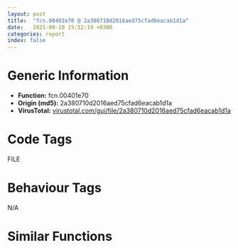```yaml
---
layout: post
title:  "fcn.00401e70 @ 2a380710d2016aed75cfad6eacab1d1a"
date:   2021-09-10 15:52:19 +0300
categories: report
index: false
---
```


# Generic Information
- **Function:** fcn.00401e70
- **Origin (md5):** 2a380710d2016aed75cfad6eacab1d1a
- **VirusTotal:** [virustotal.com/gui/file/2a380710d2016aed75cfad6eacab1d1a][virustotal_ref]

# Code Tags
<span class="tag" id="FILE">FILE</span>


# Behaviour Tags
<span class="bhv-tag" id="na">N/A</span>

# Similar Functions
<script type="text/javascript" src="https://www.gstatic.com/charts/loader.js"></script>
<script type="text/javascript">

    google.charts.load('current', {'packages':['corechart']});
    google.charts.setOnLoadCallback(drawChart);

    function drawChart() {
    var data = new google.visualization.DataTable();
        data.addColumn('number', 'X');
        data.addColumn('number', 'Y');
        data.addColumn({type: 'string', role: 'tooltip', 'p': {'html': true}});
        data.addColumn({'type': 'string', 'role': 'style'});
        
        data.addRows([
    [168.80303955078125, 0.42265546321868896, '<b><a href="/report/fcn.00401e70@2a380710d2016aed75cfad6eacab1d1a">fcn.00401e70</a><br>@2a380710d2016aed75cfad6eacab1d1a</b><br>push ebp<br>mov ebp, esp<br>sub esp, 0xc<br>mov dword[ebp-8], 0<br>jmp 0x401e88<br>mov eax, dword[ebp-8]<br>add eax, 1<br>mov dword[ebp-8], eax<br>cmp dword[ebp-8], 3<br>jae 0x401eef<br>push 0<br>mov ecx, dword[ebp+0x14]<br>push ecx<br>mov edx, dword[ebp+0x10]<br>push edx<br>mov eax, dword[ebp+0x18]<br>push eax<br>push 7<br>mov ecx, dword[ebp+0xc]<br>push ecx<br>mov edx, dword[ebp+8]<br>push edx<br>call dword[sym.imp.KERNEL32.dll_CreateFileA]<br>mov dword[ebp-0xc], eax<br>cmp dword[ebp-0xc], 0xffffffff<br>jne 0x401ebb<br>mov byte[ebp-1], 1<br>jmp 0x401ebf<br>mov byte[ebp-1], 0<br>mov al, byte[ebp-1]<br>mov byte[ebp-2], al<br>movzx ecx, byte[ebp-2]<br>test ecx, ecx<br>jne 0x401ed2<br>mov eax, dword[ebp-0xc]<br>jmp 0x401ef2<br>call dword[sym.imp.KERNEL32.dll_GetLastError]<br>cmp eax, 0x20<br>je 0x401ee2<br>mov eax, dword[ebp-0xc]<br>jmp 0x401ef2<br>push 0xfa<br>call dword[sym.imp.KERNEL32.dll_Sleep]<br>jmp 0x401e7f<br>or eax, 0xffffffff<br>mov esp, ebp<br>pop ebp<br>ret <br><eoc> ', 'point { fill-color: #e0440e; }'],
[-59.97361373901367, 9.334003448486328, '<b><a href="/report/fcn.00401e70@ce2d7db52a4e79f76ce765b07f5eead2">fcn.00401e70</a><br>@ce2d7db52a4e79f76ce765b07f5eead2</b><br>push ebp<br>mov ebp, esp<br>sub esp, 0xc<br>mov dword[ebp-8], 0<br>jmp 0x401e88<br>mov eax, dword[ebp-8]<br>add eax, 1<br>mov dword[ebp-8], eax<br>cmp dword[ebp-8], 3<br>jae 0x401eef<br>push 0<br>mov ecx, dword[ebp+0x14]<br>push ecx<br>mov edx, dword[ebp+0x10]<br>push edx<br>mov eax, dword[ebp+0x18]<br>push eax<br>push 7<br>mov ecx, dword[ebp+0xc]<br>push ecx<br>mov edx, dword[ebp+8]<br>push edx<br>call dword[sym.imp.KERNEL32.dll_CreateFileA]<br>mov dword[ebp-0xc], eax<br>cmp dword[ebp-0xc], 0xffffffff<br>jne 0x401ebb<br>mov byte[ebp-1], 1<br>jmp 0x401ebf<br>mov byte[ebp-1], 0<br>mov al, byte[ebp-1]<br>mov byte[ebp-2], al<br>movzx ecx, byte[ebp-2]<br>test ecx, ecx<br>jne 0x401ed2<br>mov eax, dword[ebp-0xc]<br>jmp 0x401ef2<br>call dword[sym.imp.KERNEL32.dll_GetLastError]<br>cmp eax, 0x20<br>je 0x401ee2<br>mov eax, dword[ebp-0xc]<br>jmp 0x401ef2<br>push 0xfa<br>call dword[sym.imp.KERNEL32.dll_Sleep]<br>jmp 0x401e7f<br>or eax, 0xffffffff<br>mov esp, ebp<br>pop ebp<br>ret <br><eoc> ', 'null'],
[46.563297271728516, 69.48287200927734, '<b><a href="/report/fcn.00401940@adc325bca51b67a67785e7e986af8b4d">fcn.00401940</a><br>@adc325bca51b67a67785e7e986af8b4d</b><br>push ebp<br>mov ebp, esp<br>sub esp, 0xc<br>mov dword[ebp-8], 0<br>jmp 0x401958<br>mov eax, dword[ebp-8]<br>add eax, 1<br>mov dword[ebp-8], eax<br>cmp dword[ebp-8], 3<br>jae 0x4019bf<br>push 0<br>mov ecx, dword[ebp+0x14]<br>push ecx<br>mov edx, dword[ebp+0x10]<br>push edx<br>mov eax, dword[ebp+0x18]<br>push eax<br>push 7<br>mov ecx, dword[ebp+0xc]<br>push ecx<br>mov edx, dword[ebp+8]<br>push edx<br>call dword[sym.imp.KERNEL32.dll_CreateFileA]<br>mov dword[ebp-0xc], eax<br>cmp dword[ebp-0xc], 0xffffffff<br>jne 0x40198b<br>mov byte[ebp-1], 1<br>jmp 0x40198f<br>mov byte[ebp-1], 0<br>mov al, byte[ebp-1]<br>mov byte[ebp-2], al<br>movzx ecx, byte[ebp-2]<br>test ecx, ecx<br>jne 0x4019a2<br>mov eax, dword[ebp-0xc]<br>jmp 0x4019c2<br>call dword[sym.imp.KERNEL32.dll_GetLastError]<br>cmp eax, 0x20<br>je 0x4019b2<br>mov eax, dword[ebp-0xc]<br>jmp 0x4019c2<br>push 0xfa<br>call dword[sym.imp.KERNEL32.dll_Sleep]<br>jmp 0x40194f<br>or eax, 0xffffffff<br>mov esp, ebp<br>pop ebp<br>ret <br><eoc> ', 'null'],
[33.80661392211914, -38.90537643432617, '<b><a href="/report/fcn.00401940@835812ed365516de32516b9bf14b0450">fcn.00401940</a><br>@835812ed365516de32516b9bf14b0450</b><br>push ebp<br>mov ebp, esp<br>sub esp, 0xc<br>mov dword[ebp-8], 0<br>jmp 0x401958<br>mov eax, dword[ebp-8]<br>add eax, 1<br>mov dword[ebp-8], eax<br>cmp dword[ebp-8], 3<br>jae 0x4019bf<br>push 0<br>mov ecx, dword[ebp+0x14]<br>push ecx<br>mov edx, dword[ebp+0x10]<br>push edx<br>mov eax, dword[ebp+0x18]<br>push eax<br>push 7<br>mov ecx, dword[ebp+0xc]<br>push ecx<br>mov edx, dword[ebp+8]<br>push edx<br>call dword[sym.imp.KERNEL32.dll_CreateFileA]<br>mov dword[ebp-0xc], eax<br>cmp dword[ebp-0xc], 0xffffffff<br>jne 0x40198b<br>mov byte[ebp-1], 1<br>jmp 0x40198f<br>mov byte[ebp-1], 0<br>mov al, byte[ebp-1]<br>mov byte[ebp-2], al<br>movzx ecx, byte[ebp-2]<br>test ecx, ecx<br>jne 0x4019a2<br>mov eax, dword[ebp-0xc]<br>jmp 0x4019c2<br>call dword[sym.imp.KERNEL32.dll_GetLastError]<br>cmp eax, 0x20<br>je 0x4019b2<br>mov eax, dword[ebp-0xc]<br>jmp 0x4019c2<br>push 0xfa<br>call dword[sym.imp.KERNEL32.dll_Sleep]<br>jmp 0x40194f<br>or eax, 0xffffffff<br>mov esp, ebp<br>pop ebp<br>ret <br><eoc> ', 'null'],
[24.997188568115234, -156.3481903076172, '<b><a href="/report/fcn.00401e70@2f57463e398c8086d3043342f205d871">fcn.00401e70</a><br>@2f57463e398c8086d3043342f205d871</b><br>push ebp<br>mov ebp, esp<br>sub esp, 0xc<br>mov dword[ebp-8], 0<br>jmp 0x401e88<br>mov eax, dword[ebp-8]<br>add eax, 1<br>mov dword[ebp-8], eax<br>cmp dword[ebp-8], 3<br>jae 0x401eef<br>push 0<br>mov ecx, dword[ebp+0x14]<br>push ecx<br>mov edx, dword[ebp+0x10]<br>push edx<br>mov eax, dword[ebp+0x18]<br>push eax<br>push 7<br>mov ecx, dword[ebp+0xc]<br>push ecx<br>mov edx, dword[ebp+8]<br>push edx<br>call dword[sym.imp.KERNEL32.dll_CreateFileA]<br>mov dword[ebp-0xc], eax<br>cmp dword[ebp-0xc], 0xffffffff<br>jne 0x401ebb<br>mov byte[ebp-1], 1<br>jmp 0x401ebf<br>mov byte[ebp-1], 0<br>mov al, byte[ebp-1]<br>mov byte[ebp-2], al<br>movzx ecx, byte[ebp-2]<br>test ecx, ecx<br>jne 0x401ed2<br>mov eax, dword[ebp-0xc]<br>jmp 0x401ef2<br>call dword[sym.imp.KERNEL32.dll_GetLastError]<br>cmp eax, 0x20<br>je 0x401ee2<br>mov eax, dword[ebp-0xc]<br>jmp 0x401ef2<br>push 0xfa<br>call dword[sym.imp.KERNEL32.dll_Sleep]<br>jmp 0x401e7f<br>or eax, 0xffffffff<br>mov esp, ebp<br>pop ebp<br>ret <br><eoc> ', 'null'],
[100.77054595947266, -139.96377563476562, '<b><a href="/report/fcn.00401e70@3a017db0719485179e5931e1ff048b6a">fcn.00401e70</a><br>@3a017db0719485179e5931e1ff048b6a</b><br>push ebp<br>mov ebp, esp<br>sub esp, 0xc<br>mov dword[ebp-8], 0<br>jmp 0x401e88<br>mov eax, dword[ebp-8]<br>add eax, 1<br>mov dword[ebp-8], eax<br>cmp dword[ebp-8], 3<br>jae 0x401eef<br>push 0<br>mov ecx, dword[ebp+0x14]<br>push ecx<br>mov edx, dword[ebp+0x10]<br>push edx<br>mov eax, dword[ebp+0x18]<br>push eax<br>push 7<br>mov ecx, dword[ebp+0xc]<br>push ecx<br>mov edx, dword[ebp+8]<br>push edx<br>call dword[sym.imp.KERNEL32.dll_CreateFileA]<br>mov dword[ebp-0xc], eax<br>cmp dword[ebp-0xc], 0xffffffff<br>jne 0x401ebb<br>mov byte[ebp-1], 1<br>jmp 0x401ebf<br>mov byte[ebp-1], 0<br>mov al, byte[ebp-1]<br>mov byte[ebp-2], al<br>movzx ecx, byte[ebp-2]<br>test ecx, ecx<br>jne 0x401ed2<br>mov eax, dword[ebp-0xc]<br>jmp 0x401ef2<br>call dword[sym.imp.KERNEL32.dll_GetLastError]<br>cmp eax, 0x20<br>je 0x401ee2<br>mov eax, dword[ebp-0xc]<br>jmp 0x401ef2<br>push 0xfa<br>call dword[sym.imp.KERNEL32.dll_Sleep]<br>jmp 0x401e7f<br>or eax, 0xffffffff<br>mov esp, ebp<br>pop ebp<br>ret <br><eoc> ', 'null'],
[-15.574435234069824, 63.09070587158203, '<b><a href="/report/fcn.00401e70@985d3a961f1a2ad37039ba25bf21c0ee">fcn.00401e70</a><br>@985d3a961f1a2ad37039ba25bf21c0ee</b><br>push ebp<br>mov ebp, esp<br>sub esp, 0xc<br>mov dword[ebp-8], 0<br>jmp 0x401e88<br>mov eax, dword[ebp-8]<br>add eax, 1<br>mov dword[ebp-8], eax<br>cmp dword[ebp-8], 3<br>jae 0x401eef<br>push 0<br>mov ecx, dword[ebp+0x14]<br>push ecx<br>mov edx, dword[ebp+0x10]<br>push edx<br>mov eax, dword[ebp+0x18]<br>push eax<br>push 7<br>mov ecx, dword[ebp+0xc]<br>push ecx<br>mov edx, dword[ebp+8]<br>push edx<br>call dword[sym.imp.KERNEL32.dll_CreateFileA]<br>mov dword[ebp-0xc], eax<br>cmp dword[ebp-0xc], 0xffffffff<br>jne 0x401ebb<br>mov byte[ebp-1], 1<br>jmp 0x401ebf<br>mov byte[ebp-1], 0<br>mov al, byte[ebp-1]<br>mov byte[ebp-2], al<br>movzx ecx, byte[ebp-2]<br>test ecx, ecx<br>jne 0x401ed2<br>mov eax, dword[ebp-0xc]<br>jmp 0x401ef2<br>call dword[sym.imp.KERNEL32.dll_GetLastError]<br>cmp eax, 0x20<br>je 0x401ee2<br>mov eax, dword[ebp-0xc]<br>jmp 0x401ef2<br>push 0xfa<br>call dword[sym.imp.KERNEL32.dll_Sleep]<br>jmp 0x401e7f<br>or eax, 0xffffffff<br>mov esp, ebp<br>pop ebp<br>ret <br><eoc> ', 'null'],
[33.5598030090332, 132.12112426757812, '<b><a href="/report/fcn.00401e70@2dd6da6129e47fd72c5b6249eef16bbb">fcn.00401e70</a><br>@2dd6da6129e47fd72c5b6249eef16bbb</b><br>push ebp<br>mov ebp, esp<br>sub esp, 0xc<br>mov dword[ebp-8], 0<br>jmp 0x401e88<br>mov eax, dword[ebp-8]<br>add eax, 1<br>mov dword[ebp-8], eax<br>cmp dword[ebp-8], 3<br>jae 0x401eef<br>push 0<br>mov ecx, dword[ebp+0x14]<br>push ecx<br>mov edx, dword[ebp+0x10]<br>push edx<br>mov eax, dword[ebp+0x18]<br>push eax<br>push 7<br>mov ecx, dword[ebp+0xc]<br>push ecx<br>mov edx, dword[ebp+8]<br>push edx<br>call dword[sym.imp.KERNEL32.dll_CreateFileA]<br>mov dword[ebp-0xc], eax<br>cmp dword[ebp-0xc], 0xffffffff<br>jne 0x401ebb<br>mov byte[ebp-1], 1<br>jmp 0x401ebf<br>mov byte[ebp-1], 0<br>mov al, byte[ebp-1]<br>mov byte[ebp-2], al<br>movzx ecx, byte[ebp-2]<br>test ecx, ecx<br>jne 0x401ed2<br>mov eax, dword[ebp-0xc]<br>jmp 0x401ef2<br>call dword[sym.imp.KERNEL32.dll_GetLastError]<br>cmp eax, 0x20<br>je 0x401ee2<br>mov eax, dword[ebp-0xc]<br>jmp 0x401ef2<br>push 0xfa<br>call dword[sym.imp.KERNEL32.dll_Sleep]<br>jmp 0x401e7f<br>or eax, 0xffffffff<br>mov esp, ebp<br>pop ebp<br>ret <br><eoc> ', 'null'],
[117.85374450683594, 43.610321044921875, '<b><a href="/report/fcn.00401e70@da55f6ad71c51a7bfc62709434cb3d45">fcn.00401e70</a><br>@da55f6ad71c51a7bfc62709434cb3d45</b><br>push ebp<br>mov ebp, esp<br>sub esp, 0xc<br>mov dword[ebp-8], 0<br>jmp 0x401e88<br>mov eax, dword[ebp-8]<br>add eax, 1<br>mov dword[ebp-8], eax<br>cmp dword[ebp-8], 3<br>jae 0x401eef<br>push 0<br>mov ecx, dword[ebp+0x14]<br>push ecx<br>mov edx, dword[ebp+0x10]<br>push edx<br>mov eax, dword[ebp+0x18]<br>push eax<br>push 7<br>mov ecx, dword[ebp+0xc]<br>push ecx<br>mov edx, dword[ebp+8]<br>push edx<br>call dword[sym.imp.KERNEL32.dll_CreateFileA]<br>mov dword[ebp-0xc], eax<br>cmp dword[ebp-0xc], 0xffffffff<br>jne 0x401ebb<br>mov byte[ebp-1], 1<br>jmp 0x401ebf<br>mov byte[ebp-1], 0<br>mov al, byte[ebp-1]<br>mov byte[ebp-2], al<br>movzx ecx, byte[ebp-2]<br>test ecx, ecx<br>jne 0x401ed2<br>mov eax, dword[ebp-0xc]<br>jmp 0x401ef2<br>call dword[sym.imp.KERNEL32.dll_GetLastError]<br>cmp eax, 0x20<br>je 0x401ee2<br>mov eax, dword[ebp-0xc]<br>jmp 0x401ef2<br>push 0xfa<br>call dword[sym.imp.KERNEL32.dll_Sleep]<br>jmp 0x401e7f<br>or eax, 0xffffffff<br>mov esp, ebp<br>pop ebp<br>ret <br><eoc> ', 'null'],
[-0.32802775502204895, 6.285131931304932, '<b><a href="/report/fcn.00401940@c0371bf2f84d37acabd30e547b4cc5fa">fcn.00401940</a><br>@c0371bf2f84d37acabd30e547b4cc5fa</b><br>push ebp<br>mov ebp, esp<br>sub esp, 0xc<br>mov dword[ebp-8], 0<br>jmp 0x401958<br>mov eax, dword[ebp-8]<br>add eax, 1<br>mov dword[ebp-8], eax<br>cmp dword[ebp-8], 3<br>jae 0x4019bf<br>push 0<br>mov ecx, dword[ebp+0x14]<br>push ecx<br>mov edx, dword[ebp+0x10]<br>push edx<br>mov eax, dword[ebp+0x18]<br>push eax<br>push 7<br>mov ecx, dword[ebp+0xc]<br>push ecx<br>mov edx, dword[ebp+8]<br>push edx<br>call dword[sym.imp.KERNEL32.dll_CreateFileA]<br>mov dword[ebp-0xc], eax<br>cmp dword[ebp-0xc], 0xffffffff<br>jne 0x40198b<br>mov byte[ebp-1], 1<br>jmp 0x40198f<br>mov byte[ebp-1], 0<br>mov al, byte[ebp-1]<br>mov byte[ebp-2], al<br>movzx ecx, byte[ebp-2]<br>test ecx, ecx<br>jne 0x4019a2<br>mov eax, dword[ebp-0xc]<br>jmp 0x4019c2<br>call dword[sym.imp.KERNEL32.dll_GetLastError]<br>cmp eax, 0x20<br>je 0x4019b2<br>mov eax, dword[ebp-0xc]<br>jmp 0x4019c2<br>push 0xfa<br>call dword[sym.imp.KERNEL32.dll_Sleep]<br>jmp 0x40194f<br>or eax, 0xffffffff<br>mov esp, ebp<br>pop ebp<br>ret <br><eoc> ', 'null'],
[103.39683532714844, -25.021753311157227, '<b><a href="/report/fcn.00401940@368dd66411b8b6ce2bcd15b0e14af5c0">fcn.00401940</a><br>@368dd66411b8b6ce2bcd15b0e14af5c0</b><br>push ebp<br>mov ebp, esp<br>sub esp, 0xc<br>mov dword[ebp-8], 0<br>jmp 0x401958<br>mov eax, dword[ebp-8]<br>add eax, 1<br>mov dword[ebp-8], eax<br>cmp dword[ebp-8], 3<br>jae 0x4019bf<br>push 0<br>mov ecx, dword[ebp+0x14]<br>push ecx<br>mov edx, dword[ebp+0x10]<br>push edx<br>mov eax, dword[ebp+0x18]<br>push eax<br>push 7<br>mov ecx, dword[ebp+0xc]<br>push ecx<br>mov edx, dword[ebp+8]<br>push edx<br>call dword[sym.imp.KERNEL32.dll_CreateFileA]<br>mov dword[ebp-0xc], eax<br>cmp dword[ebp-0xc], 0xffffffff<br>jne 0x40198b<br>mov byte[ebp-1], 1<br>jmp 0x40198f<br>mov byte[ebp-1], 0<br>mov al, byte[ebp-1]<br>mov byte[ebp-2], al<br>movzx ecx, byte[ebp-2]<br>test ecx, ecx<br>jne 0x4019a2<br>mov eax, dword[ebp-0xc]<br>jmp 0x4019c2<br>call dword[sym.imp.KERNEL32.dll_GetLastError]<br>cmp eax, 0x20<br>je 0x4019b2<br>mov eax, dword[ebp-0xc]<br>jmp 0x4019c2<br>push 0xfa<br>call dword[sym.imp.KERNEL32.dll_Sleep]<br>jmp 0x40194f<br>or eax, 0xffffffff<br>mov esp, ebp<br>pop ebp<br>ret <br><eoc> ', 'null'],
[-36.19999694824219, -50.60295867919922, '<b><a href="/report/fcn.00401940@d701bfe1b2c669cec1fe384fdc108bfb">fcn.00401940</a><br>@d701bfe1b2c669cec1fe384fdc108bfb</b><br>push ebp<br>mov ebp, esp<br>sub esp, 0xc<br>mov dword[ebp-8], 0<br>jmp 0x401958<br>mov eax, dword[ebp-8]<br>add eax, 1<br>mov dword[ebp-8], eax<br>cmp dword[ebp-8], 3<br>jae 0x4019bf<br>push 0<br>mov ecx, dword[ebp+0x14]<br>push ecx<br>mov edx, dword[ebp+0x10]<br>push edx<br>mov eax, dword[ebp+0x18]<br>push eax<br>push 7<br>mov ecx, dword[ebp+0xc]<br>push ecx<br>mov edx, dword[ebp+8]<br>push edx<br>call dword[sym.imp.KERNEL32.dll_CreateFileA]<br>mov dword[ebp-0xc], eax<br>cmp dword[ebp-0xc], 0xffffffff<br>jne 0x40198b<br>mov byte[ebp-1], 1<br>jmp 0x40198f<br>mov byte[ebp-1], 0<br>mov al, byte[ebp-1]<br>mov byte[ebp-2], al<br>movzx ecx, byte[ebp-2]<br>test ecx, ecx<br>jne 0x4019a2<br>mov eax, dword[ebp-0xc]<br>jmp 0x4019c2<br>call dword[sym.imp.KERNEL32.dll_GetLastError]<br>cmp eax, 0x20<br>je 0x4019b2<br>mov eax, dword[ebp-0xc]<br>jmp 0x4019c2<br>push 0xfa<br>call dword[sym.imp.KERNEL32.dll_Sleep]<br>jmp 0x40194f<br>or eax, 0xffffffff<br>mov esp, ebp<br>pop ebp<br>ret <br><eoc> ', 'null'],
[-92.08161926269531, 67.62859344482422, '<b><a href="/report/fcn.00401940@5e50a67c7e8dbb50c23acbc92eb08f0e">fcn.00401940</a><br>@5e50a67c7e8dbb50c23acbc92eb08f0e</b><br>push ebp<br>mov ebp, esp<br>sub esp, 0xc<br>mov dword[ebp-8], 0<br>jmp 0x401958<br>mov eax, dword[ebp-8]<br>add eax, 1<br>mov dword[ebp-8], eax<br>cmp dword[ebp-8], 3<br>jae 0x4019bf<br>push 0<br>mov ecx, dword[ebp+0x14]<br>push ecx<br>mov edx, dword[ebp+0x10]<br>push edx<br>mov eax, dword[ebp+0x18]<br>push eax<br>push 7<br>mov ecx, dword[ebp+0xc]<br>push ecx<br>mov edx, dword[ebp+8]<br>push edx<br>call dword[sym.imp.KERNEL32.dll_CreateFileA]<br>mov dword[ebp-0xc], eax<br>cmp dword[ebp-0xc], 0xffffffff<br>jne 0x40198b<br>mov byte[ebp-1], 1<br>jmp 0x40198f<br>mov byte[ebp-1], 0<br>mov al, byte[ebp-1]<br>mov byte[ebp-2], al<br>movzx ecx, byte[ebp-2]<br>test ecx, ecx<br>jne 0x4019a2<br>mov eax, dword[ebp-0xc]<br>jmp 0x4019c2<br>call dword[sym.imp.KERNEL32.dll_GetLastError]<br>cmp eax, 0x20<br>je 0x4019b2<br>mov eax, dword[ebp-0xc]<br>jmp 0x4019c2<br>push 0xfa<br>call dword[sym.imp.KERNEL32.dll_Sleep]<br>jmp 0x40194f<br>or eax, 0xffffffff<br>mov esp, ebp<br>pop ebp<br>ret <br><eoc> ', 'null'],
[-40.15855026245117, 122.7530517578125, '<b><a href="/report/fcn.00401940@ed513abc569bc29389208199ec389a34">fcn.00401940</a><br>@ed513abc569bc29389208199ec389a34</b><br>push ebp<br>mov ebp, esp<br>sub esp, 0xc<br>mov dword[ebp-8], 0<br>jmp 0x401958<br>mov eax, dword[ebp-8]<br>add eax, 1<br>mov dword[ebp-8], eax<br>cmp dword[ebp-8], 3<br>jae 0x4019bf<br>push 0<br>mov ecx, dword[ebp+0x14]<br>push ecx<br>mov edx, dword[ebp+0x10]<br>push edx<br>mov eax, dword[ebp+0x18]<br>push eax<br>push 7<br>mov ecx, dword[ebp+0xc]<br>push ecx<br>mov edx, dword[ebp+8]<br>push edx<br>call dword[sym.imp.KERNEL32.dll_CreateFileA]<br>mov dword[ebp-0xc], eax<br>cmp dword[ebp-0xc], 0xffffffff<br>jne 0x40198b<br>mov byte[ebp-1], 1<br>jmp 0x40198f<br>mov byte[ebp-1], 0<br>mov al, byte[ebp-1]<br>mov byte[ebp-2], al<br>movzx ecx, byte[ebp-2]<br>test ecx, ecx<br>jne 0x4019a2<br>mov eax, dword[ebp-0xc]<br>jmp 0x4019c2<br>call dword[sym.imp.KERNEL32.dll_GetLastError]<br>cmp eax, 0x20<br>je 0x4019b2<br>mov eax, dword[ebp-0xc]<br>jmp 0x4019c2<br>push 0xfa<br>call dword[sym.imp.KERNEL32.dll_Sleep]<br>jmp 0x40194f<br>or eax, 0xffffffff<br>mov esp, ebp<br>pop ebp<br>ret <br><eoc> ', 'null'],
[106.9448471069336, 107.79519653320312, '<b><a href="/report/fcn.00401e70@125511dc58d9fe5b15e0562013727778">fcn.00401e70</a><br>@125511dc58d9fe5b15e0562013727778</b><br>push ebp<br>mov ebp, esp<br>sub esp, 0xc<br>mov dword[ebp-8], 0<br>jmp 0x401e88<br>mov eax, dword[ebp-8]<br>add eax, 1<br>mov dword[ebp-8], eax<br>cmp dword[ebp-8], 3<br>jae 0x401eef<br>push 0<br>mov ecx, dword[ebp+0x14]<br>push ecx<br>mov edx, dword[ebp+0x10]<br>push edx<br>mov eax, dword[ebp+0x18]<br>push eax<br>push 7<br>mov ecx, dword[ebp+0xc]<br>push ecx<br>mov edx, dword[ebp+8]<br>push edx<br>call dword[sym.imp.KERNEL32.dll_CreateFileA]<br>mov dword[ebp-0xc], eax<br>cmp dword[ebp-0xc], 0xffffffff<br>jne 0x401ebb<br>mov byte[ebp-1], 1<br>jmp 0x401ebf<br>mov byte[ebp-1], 0<br>mov al, byte[ebp-1]<br>mov byte[ebp-2], al<br>movzx ecx, byte[ebp-2]<br>test ecx, ecx<br>jne 0x401ed2<br>mov eax, dword[ebp-0xc]<br>jmp 0x401ef2<br>call dword[sym.imp.KERNEL32.dll_GetLastError]<br>cmp eax, 0x20<br>je 0x401ee2<br>mov eax, dword[ebp-0xc]<br>jmp 0x401ef2<br>push 0xfa<br>call dword[sym.imp.KERNEL32.dll_Sleep]<br>jmp 0x401e7f<br>or eax, 0xffffffff<br>mov esp, ebp<br>pop ebp<br>ret <br><eoc> ', 'null'],
[74.90528869628906, -81.81924438476562, '<b><a href="/report/fcn.00401e70@6f3954a480bef11309decb3759df55ad">fcn.00401e70</a><br>@6f3954a480bef11309decb3759df55ad</b><br>push ebp<br>mov ebp, esp<br>sub esp, 0xc<br>mov dword[ebp-8], 0<br>jmp 0x401e88<br>mov eax, dword[ebp-8]<br>add eax, 1<br>mov dword[ebp-8], eax<br>cmp dword[ebp-8], 3<br>jae 0x401eef<br>push 0<br>mov ecx, dword[ebp+0x14]<br>push ecx<br>mov edx, dword[ebp+0x10]<br>push edx<br>mov eax, dword[ebp+0x18]<br>push eax<br>push 7<br>mov ecx, dword[ebp+0xc]<br>push ecx<br>mov edx, dword[ebp+8]<br>push edx<br>call dword[sym.imp.KERNEL32.dll_CreateFileA]<br>mov dword[ebp-0xc], eax<br>cmp dword[ebp-0xc], 0xffffffff<br>jne 0x401ebb<br>mov byte[ebp-1], 1<br>jmp 0x401ebf<br>mov byte[ebp-1], 0<br>mov al, byte[ebp-1]<br>mov byte[ebp-2], al<br>movzx ecx, byte[ebp-2]<br>test ecx, ecx<br>jne 0x401ed2<br>mov eax, dword[ebp-0xc]<br>jmp 0x401ef2<br>call dword[sym.imp.KERNEL32.dll_GetLastError]<br>cmp eax, 0x20<br>je 0x401ee2<br>mov eax, dword[ebp-0xc]<br>jmp 0x401ef2<br>push 0xfa<br>call dword[sym.imp.KERNEL32.dll_Sleep]<br>jmp 0x401e7f<br>or eax, 0xffffffff<br>mov esp, ebp<br>pop ebp<br>ret <br><eoc> ', 'null'],
[-49.47389221191406, -123.35160827636719, '<b><a href="/report/fcn.00401940@d9b85b9b67587bbf2112c62164413bd8">fcn.00401940</a><br>@d9b85b9b67587bbf2112c62164413bd8</b><br>push ebp<br>mov ebp, esp<br>sub esp, 0xc<br>mov dword[ebp-8], 0<br>jmp 0x401958<br>mov eax, dword[ebp-8]<br>add eax, 1<br>mov dword[ebp-8], eax<br>cmp dword[ebp-8], 3<br>jae 0x4019bf<br>push 0<br>mov ecx, dword[ebp+0x14]<br>push ecx<br>mov edx, dword[ebp+0x10]<br>push edx<br>mov eax, dword[ebp+0x18]<br>push eax<br>push 7<br>mov ecx, dword[ebp+0xc]<br>push ecx<br>mov edx, dword[ebp+8]<br>push edx<br>call dword[sym.imp.KERNEL32.dll_CreateFileA]<br>mov dword[ebp-0xc], eax<br>cmp dword[ebp-0xc], 0xffffffff<br>jne 0x40198b<br>mov byte[ebp-1], 1<br>jmp 0x40198f<br>mov byte[ebp-1], 0<br>mov al, byte[ebp-1]<br>mov byte[ebp-2], al<br>movzx ecx, byte[ebp-2]<br>test ecx, ecx<br>jne 0x4019a2<br>mov eax, dword[ebp-0xc]<br>jmp 0x4019c2<br>call dword[sym.imp.KERNEL32.dll_GetLastError]<br>cmp eax, 0x20<br>je 0x4019b2<br>mov eax, dword[ebp-0xc]<br>jmp 0x4019c2<br>push 0xfa<br>call dword[sym.imp.KERNEL32.dll_Sleep]<br>jmp 0x40194f<br>or eax, 0xffffffff<br>mov esp, ebp<br>pop ebp<br>ret <br><eoc> ', 'null'],
[147.560302734375, -75.57921600341797, '<b><a href="/report/fcn.00402c90@2fcce874fb2a3a396274d2df89c397e3">fcn.00402c90</a><br>@2fcce874fb2a3a396274d2df89c397e3</b><br>push ebp<br>mov ebp, esp<br>sub esp, 0xc<br>mov dword[ebp-8], 0<br>jmp 0x402ca8<br>mov eax, dword[ebp-8]<br>add eax, 1<br>mov dword[ebp-8], eax<br>cmp dword[ebp-8], 3<br>jae 0x402d0f<br>push 0<br>mov ecx, dword[ebp+0x14]<br>push ecx<br>mov edx, dword[ebp+0x10]<br>push edx<br>mov eax, dword[ebp+0x18]<br>push eax<br>push 7<br>mov ecx, dword[ebp+0xc]<br>push ecx<br>mov edx, dword[ebp+8]<br>push edx<br>call dword[sym.imp.KERNEL32.dll_CreateFileA]<br>mov dword[ebp-0xc], eax<br>cmp dword[ebp-0xc], 0xffffffff<br>jne 0x402cdb<br>mov byte[ebp-1], 1<br>jmp 0x402cdf<br>mov byte[ebp-1], 0<br>mov al, byte[ebp-1]<br>mov byte[ebp-2], al<br>movzx ecx, byte[ebp-2]<br>test ecx, ecx<br>jne 0x402cf2<br>mov eax, dword[ebp-0xc]<br>jmp 0x402d12<br>call dword[sym.imp.KERNEL32.dll_GetLastError]<br>cmp eax, 0x20<br>je 0x402d02<br>mov eax, dword[ebp-0xc]<br>jmp 0x402d12<br>push 0xfa<br>call dword[sym.imp.KERNEL32.dll_Sleep]<br>jmp 0x402c9f<br>or eax, 0xffffffff<br>mov esp, ebp<br>pop ebp<br>ret <br><eoc> ', 'null'],
[10.445169448852539, -93.3252944946289, '<b><a href="/report/fcn.00401e70@83f49824bfe7c3c24f4b74a2ba6ab65b">fcn.00401e70</a><br>@83f49824bfe7c3c24f4b74a2ba6ab65b</b><br>push ebp<br>mov ebp, esp<br>sub esp, 0xc<br>mov dword[ebp-8], 0<br>jmp 0x401e88<br>mov eax, dword[ebp-8]<br>add eax, 1<br>mov dword[ebp-8], eax<br>cmp dword[ebp-8], 3<br>jae 0x401eef<br>push 0<br>mov ecx, dword[ebp+0x14]<br>push ecx<br>mov edx, dword[ebp+0x10]<br>push edx<br>mov eax, dword[ebp+0x18]<br>push eax<br>push 7<br>mov ecx, dword[ebp+0xc]<br>push ecx<br>mov edx, dword[ebp+8]<br>push edx<br>call dword[sym.imp.KERNEL32.dll_CreateFileA]<br>mov dword[ebp-0xc], eax<br>cmp dword[ebp-0xc], 0xffffffff<br>jne 0x401ebb<br>mov byte[ebp-1], 1<br>jmp 0x401ebf<br>mov byte[ebp-1], 0<br>mov al, byte[ebp-1]<br>mov byte[ebp-2], al<br>movzx ecx, byte[ebp-2]<br>test ecx, ecx<br>jne 0x401ed2<br>mov eax, dword[ebp-0xc]<br>jmp 0x401ef2<br>call dword[sym.imp.KERNEL32.dll_GetLastError]<br>cmp eax, 0x20<br>je 0x401ee2<br>mov eax, dword[ebp-0xc]<br>jmp 0x401ef2<br>push 0xfa<br>call dword[sym.imp.KERNEL32.dll_Sleep]<br>jmp 0x401e7f<br>or eax, 0xffffffff<br>mov esp, ebp<br>pop ebp<br>ret <br><eoc> ', 'null'],
[59.815311431884766, 14.492256164550781, '<b><a href="/report/fcn.00401e70@cd64783198de5872d050db281b6d529b">fcn.00401e70</a><br>@cd64783198de5872d050db281b6d529b</b><br>push ebp<br>mov ebp, esp<br>sub esp, 0xc<br>mov dword[ebp-8], 0<br>jmp 0x401e88<br>mov eax, dword[ebp-8]<br>add eax, 1<br>mov dword[ebp-8], eax<br>cmp dword[ebp-8], 3<br>jae 0x401eef<br>push 0<br>mov ecx, dword[ebp+0x14]<br>push ecx<br>mov edx, dword[ebp+0x10]<br>push edx<br>mov eax, dword[ebp+0x18]<br>push eax<br>push 7<br>mov ecx, dword[ebp+0xc]<br>push ecx<br>mov edx, dword[ebp+8]<br>push edx<br>call dword[sym.imp.KERNEL32.dll_CreateFileA]<br>mov dword[ebp-0xc], eax<br>cmp dword[ebp-0xc], 0xffffffff<br>jne 0x401ebb<br>mov byte[ebp-1], 1<br>jmp 0x401ebf<br>mov byte[ebp-1], 0<br>mov al, byte[ebp-1]<br>mov byte[ebp-2], al<br>movzx ecx, byte[ebp-2]<br>test ecx, ecx<br>jne 0x401ed2<br>mov eax, dword[ebp-0xc]<br>jmp 0x401ef2<br>call dword[sym.imp.KERNEL32.dll_GetLastError]<br>cmp eax, 0x20<br>je 0x401ee2<br>mov eax, dword[ebp-0xc]<br>jmp 0x401ef2<br>push 0xfa<br>call dword[sym.imp.KERNEL32.dll_Sleep]<br>jmp 0x401e7f<br>or eax, 0xffffffff<br>mov esp, ebp<br>pop ebp<br>ret <br><eoc> ', 'null'],
[-117.99172973632812, -79.7321548461914, '<b><a href="/report/fcn.00401e70@394c28c779b535ac47055481e5ab2427">fcn.00401e70</a><br>@394c28c779b535ac47055481e5ab2427</b><br>push ebp<br>mov ebp, esp<br>sub esp, 0xc<br>mov dword[ebp-8], 0<br>jmp 0x401e88<br>mov eax, dword[ebp-8]<br>add eax, 1<br>mov dword[ebp-8], eax<br>cmp dword[ebp-8], 3<br>jae 0x401eef<br>push 0<br>mov ecx, dword[ebp+0x14]<br>push ecx<br>mov edx, dword[ebp+0x10]<br>push edx<br>mov eax, dword[ebp+0x18]<br>push eax<br>push 7<br>mov ecx, dword[ebp+0xc]<br>push ecx<br>mov edx, dword[ebp+8]<br>push edx<br>call dword[sym.imp.KERNEL32.dll_CreateFileA]<br>mov dword[ebp-0xc], eax<br>cmp dword[ebp-0xc], 0xffffffff<br>jne 0x401ebb<br>mov byte[ebp-1], 1<br>jmp 0x401ebf<br>mov byte[ebp-1], 0<br>mov al, byte[ebp-1]<br>mov byte[ebp-2], al<br>movzx ecx, byte[ebp-2]<br>test ecx, ecx<br>jne 0x401ed2<br>mov eax, dword[ebp-0xc]<br>jmp 0x401ef2<br>call dword[sym.imp.KERNEL32.dll_GetLastError]<br>cmp eax, 0x20<br>je 0x401ee2<br>mov eax, dword[ebp-0xc]<br>jmp 0x401ef2<br>push 0xfa<br>call dword[sym.imp.KERNEL32.dll_Sleep]<br>jmp 0x401e7f<br>or eax, 0xffffffff<br>mov esp, ebp<br>pop ebp<br>ret <br><eoc> ', 'null'],
[-138.4756317138672, -13.745136260986328, '<b><a href="/report/fcn.00401e70@f47bfed80cd39ec1aff63db618c8814f">fcn.00401e70</a><br>@f47bfed80cd39ec1aff63db618c8814f</b><br>push ebp<br>mov ebp, esp<br>sub esp, 0xc<br>mov dword[ebp-8], 0<br>jmp 0x401e88<br>mov eax, dword[ebp-8]<br>add eax, 1<br>mov dword[ebp-8], eax<br>cmp dword[ebp-8], 3<br>jae 0x401eef<br>push 0<br>mov ecx, dword[ebp+0x14]<br>push ecx<br>mov edx, dword[ebp+0x10]<br>push edx<br>mov eax, dword[ebp+0x18]<br>push eax<br>push 7<br>mov ecx, dword[ebp+0xc]<br>push ecx<br>mov edx, dword[ebp+8]<br>push edx<br>call dword[sym.imp.KERNEL32.dll_CreateFileA]<br>mov dword[ebp-0xc], eax<br>cmp dword[ebp-0xc], 0xffffffff<br>jne 0x401ebb<br>mov byte[ebp-1], 1<br>jmp 0x401ebf<br>mov byte[ebp-1], 0<br>mov al, byte[ebp-1]<br>mov byte[ebp-2], al<br>movzx ecx, byte[ebp-2]<br>test ecx, ecx<br>jne 0x401ed2<br>mov eax, dword[ebp-0xc]<br>jmp 0x401ef2<br>call dword[sym.imp.KERNEL32.dll_GetLastError]<br>cmp eax, 0x20<br>je 0x401ee2<br>mov eax, dword[ebp-0xc]<br>jmp 0x401ef2<br>push 0xfa<br>call dword[sym.imp.KERNEL32.dll_Sleep]<br>jmp 0x401e7f<br>or eax, 0xffffffff<br>mov esp, ebp<br>pop ebp<br>ret <br><eoc> ', 'null'],
[-127.18106842041016, -46.4466552734375, '<b><a href="/report/fcn.00401e70@47d4e089bbf62dab1a8f678bd32b173c">fcn.00401e70</a><br>@47d4e089bbf62dab1a8f678bd32b173c</b><br>push ebp<br>mov ebp, esp<br>sub esp, 0xc<br>mov dword[ebp-8], 0<br>jmp 0x401e88<br>mov eax, dword[ebp-8]<br>add eax, 1<br>mov dword[ebp-8], eax<br>cmp dword[ebp-8], 3<br>jae 0x401eef<br>push 0<br>mov ecx, dword[ebp+0x14]<br>push ecx<br>mov edx, dword[ebp+0x10]<br>push edx<br>mov eax, dword[ebp+0x18]<br>push eax<br>push 7<br>mov ecx, dword[ebp+0xc]<br>push ecx<br>mov edx, dword[ebp+8]<br>push edx<br>call dword[sym.imp.KERNEL32.dll_CreateFileA]<br>mov dword[ebp-0xc], eax<br>cmp dword[ebp-0xc], 0xffffffff<br>jne 0x401ebb<br>mov byte[ebp-1], 1<br>jmp 0x401ebf<br>mov byte[ebp-1], 0<br>mov al, byte[ebp-1]<br>mov byte[ebp-2], al<br>movzx ecx, byte[ebp-2]<br>test ecx, ecx<br>jne 0x401ed2<br>mov eax, dword[ebp-0xc]<br>jmp 0x401ef2<br>call dword[sym.imp.KERNEL32.dll_GetLastError]<br>cmp eax, 0x20<br>je 0x401ee2<br>mov eax, dword[ebp-0xc]<br>jmp 0x401ef2<br>push 0xfa<br>call dword[sym.imp.KERNEL32.dll_Sleep]<br>jmp 0x401e7f<br>or eax, 0xffffffff<br>mov esp, ebp<br>pop ebp<br>ret <br><eoc> ', 'null'],

        ]);

    var options = {
        title: 'Similarity Plot',
        legend: 'none',
        colors: ['#dedbd9', '#e6693e', '#ec8f6e', '#f3b49f', '#f6c7b6'],
        tooltip: {isHtml: true, trigger: 'both'},
        explorer: {
        actions: ["dragToZoom", "rightClickToReset"],
        },
        chartArea: {
        width: '80%',
        height: '80%'
        },
        width: '100%',
        height: '100%'
    };

    var chart = new google.visualization.ScatterChart(document.getElementById('chart_div'));

    chart.draw(data, options);
    }
    
</script>


<div id="chart_div" style="width: 100%px; height: 100%;"></div>

# Disassembled Code
{% highlight nasm %}

push ebp
mov ebp, esp
sub esp, 0xc
mov dword[ebp-8], 0
jmp 0x401e88
mov eax, dword[ebp-8]
add eax, 1
mov dword[ebp-8], eax
cmp dword[ebp-8], 3
jae 0x401eef
push 0
mov ecx, dword[ebp+0x14]
push ecx
mov edx, dword[ebp+0x10]
push edx
mov eax, dword[ebp+0x18]
push eax
push 7
mov ecx, dword[ebp+0xc]
push ecx
mov edx, dword[ebp+8]
push edx
call dword[sym.imp.KERNEL32.dll_CreateFileA]
mov dword[ebp-0xc], eax
cmp dword[ebp-0xc], 0xffffffff
jne 0x401ebb
mov byte[ebp-1], 1
jmp 0x401ebf
mov byte[ebp-1], 0
mov al, byte[ebp-1]
mov byte[ebp-2], al
movzx ecx, byte[ebp-2]
test ecx, ecx
jne 0x401ed2
mov eax, dword[ebp-0xc]
jmp 0x401ef2
call dword[sym.imp.KERNEL32.dll_GetLastError]
cmp eax, 0x20
je 0x401ee2
mov eax, dword[ebp-0xc]
jmp 0x401ef2
push 0xfa
call dword[sym.imp.KERNEL32.dll_Sleep]
jmp 0x401e7f
or eax, 0xffffffff
mov esp, ebp
pop ebp
ret

{% endhighlight %}

[virustotal_ref]: https://www.virustotal.com/gui/file/2a380710d2016aed75cfad6eacab1d1a